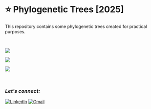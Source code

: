 # :star: Phylogenetic Trees [2025]

This repository contains some phylogenetic trees created for practical purposes.

<br>

![](https://img.shields.io/badge/MAXIMUM%20LIKELIHOOD%20-RAxML-green?style=for-the-badge)

![](https://img.shields.io/badge/MAXIMUM%20LIKELIHOOD%20-PhyML-54c7b9?style=for-the-badge)

![](https://img.shields.io/badge/MAXIMUM%20LIKELIHOOD%20-IQTREE-eb3471?style=for-the-badge)

<br>

### ***Let's connect:*** 
[![LinkedIn](https://img.shields.io/badge/linkedin-%230077B5.svg?style=for-the-badge&logo=linkedin&logoColor=white)](https://www.linkedin.com/in/rohit-rannavre) 
[![Gmail](https://img.shields.io/badge/Gmail-D14836?style=for-the-badge&logo=gmail&logoColor=white)](mailto:rohit.rannavre@gmail.com)  
